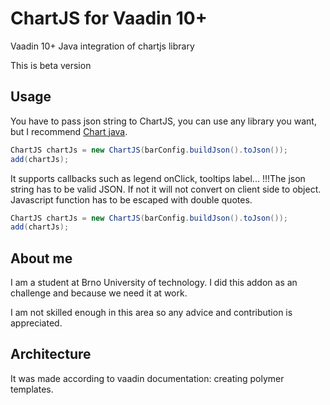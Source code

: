 # ChartJS for Vaadin 10+

Vaadin 10+ Java integration of chartjs library

This is beta version

## Usage
You have to pass json string to ChartJS, you can use any library you want, but I recommend [Chart java](https://github.com/mdewilde/chart).

```java
ChartJS chartJs = new ChartJS(barConfig.buildJson().toJson());
add(chartJs);
```

It supports callbacks such as legend onClick, tooltips label... 
!!!The json string has to be valid JSON. If not it will not convert on client side to object.
Javascript function has to be escaped with double quotes.
```java
ChartJS chartJs = new ChartJS(barConfig.buildJson().toJson());
add(chartJs);
```

## About me
I am a student at Brno University of technology.
I did this addon as an challenge and because we need it at work.

I am not skilled enough in this area so any advice and contribution is appreciated.

## Architecture
It was made according to vaadin documentation: creating polymer templates.